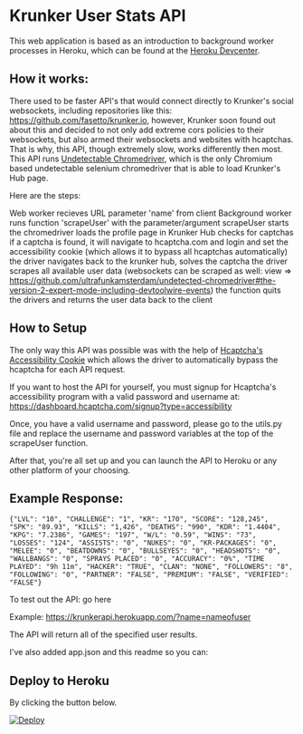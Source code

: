 # Krunker User Stats API
This web application is based as an introduction to background worker processes in Heroku, which can be found at the [Heroku Devcenter](https://devcenter.heroku.com/articles/python-rq).

## How it works:
There used to be faster API's that would connect directly to Krunker's social websockets, including repositories like this: https://github.com/fasetto/krunker.io, however, Krunker soon found out about this and decided to not only add extreme cors policies to their websockets, but also armed their websockets and websites with hcaptchas. That is why, this API, though extremely slow, works differently then most. This API runs [Undetectable Chromedriver](https://github.com/ultrafunkamsterdam/undetected-chromedriver), which is the only Chromium based undetectable selenium chromedriver that is able to load Krunker's Hub page.

Here are the steps:

Web worker recieves URL parameter 'name' from client
Background worker runs function 'scrapeUser' with the parameter/argument
scrapeUser starts the chromedriver
loads the profile page in Krunker Hub
checks for captchas
if a captcha is found, it will navigate to hcaptcha.com and login and set the accessibility cookie (which allows it to bypass all hcaptchas automatically)
the driver navigates back to the krunker hub, solves the captcha
the driver scrapes all available user data (websockets can be scraped as well: view => https://github.com/ultrafunkamsterdam/undetected-chromedriver#the-version-2-expert-mode-including-devtoolwire-events)
the function quits the drivers and returns the user data back to the client

## How to Setup
The only way this API was possible was with the help of [Hcaptcha's Accessibility Cookie](https://www.hcaptcha.com/accessibility) which allows the driver to automatically bypass the hcaptcha for each API request.

If you want to host the API for yourself, you must signup for Hcaptcha's accessibility program with a valid password and username at: https://dashboard.hcaptcha.com/signup?type=accessibility

Once, you have a valid username and password, please go to the utils.py file and replace the username and password variables at the top of the scrapeUser function.

After that, you're all set up and you can launch the API to Heroku or any other platform of your choosing.

## Example Response:

```
{"LVL": "10", "CHALLENGE": "1", "KR": "170", "SCORE": "128,245", "SPK": "89.93", "KILLS": "1,426", "DEATHS": "990", "KDR": "1.4404", "KPG": "7.2386", "GAMES": "197", "W/L": "0.59", "WINS": "73", "LOSSES": "124", "ASSISTS": "0", "NUKES": "0", "KR-PACKAGES": "0", "MELEE": "0", "BEATDOWNS": "0", "BULLSEYES": "0", "HEADSHOTS": "0", "WALLBANGS": "0", "SPRAYS PLACED": "0", "ACCURACY": "0%", "TIME PLAYED": "9h 11m", "HACKER": "TRUE", "CLAN": "NONE", "FOLLOWERS": "8", "FOLLOWING": "0", "PARTNER": "FALSE", "PREMIUM": "FALSE", "VERIFIED": "FALSE"}
```

To test out the API: go here

Example: https://krunkerapi.herokuapp.com/?name=nameofuser

The API will return all of the specified user results.

I've also added app.json and this readme so you can:

## Deploy to Heroku
By clicking the button below.

[![Deploy](https://www.herokucdn.com/deploy/button.svg)](https://heroku.com/deploy)
